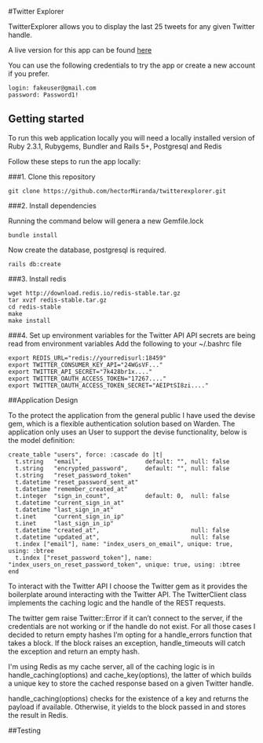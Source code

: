 #Twitter Explorer

TwitterExplorer allows you to display the last 25 tweets for any given Twitter handle.

A live version for this app can be found [here](https://marcetuxexplorer.herokuapp.com/)

You can use the following credentials to try the app or create a new account if you prefer.

```
login: fakeuser@gmail.com
password: Password1!
```

## Getting started

To run this web application locally you will need a locally installed version of Ruby 2.3.1, Rubygems, Bundler and Rails 5+, Postgresql and Redis

Follow these steps to run the app locally:

###1. Clone this repository
```
git clone https://github.com/hectorMiranda/twitterexplorer.git
```

###2. Install dependencies

Running the command below will genera a new Gemfile.lock
```
bundle install
```
Now create the database, postgresql is required.
```
rails db:create
```

###3. Install redis

```
wget http://download.redis.io/redis-stable.tar.gz
tar xvzf redis-stable.tar.gz
cd redis-stable
make
make install
```

###4. Set up environment variables for the Twitter API
API secrets are being read from environment variables
Add the following to your ~/.bashrc file

```
export REDIS_URL="redis://yourredisurl:18459"
export TWITTER_CONSUMER_KEY_API="24WGsVF..."
export TWITTER_API_SECRET="7k428br1x...."
export TWITTER_OAUTH_ACCESS_TOKEN="17267...."
export TWITTER_OAUTH_ACCESS_TOKEN_SECRET="AEIPtSI8zi...."
```

##Application Design

To the protect the application from the general public I have used the devise gem, which is a flexible authentication solution based on Warden. The application only uses an User to support the devise functionality, below is the model definition:

```
create_table "users", force: :cascade do |t|
  t.string   "email",                  default: "", null: false
  t.string   "encrypted_password",     default: "", null: false
  t.string   "reset_password_token"
  t.datetime "reset_password_sent_at"
  t.datetime "remember_created_at"
  t.integer  "sign_in_count",          default: 0,  null: false
  t.datetime "current_sign_in_at"
  t.datetime "last_sign_in_at"
  t.inet     "current_sign_in_ip"
  t.inet     "last_sign_in_ip"
  t.datetime "created_at",                          null: false
  t.datetime "updated_at",                          null: false
  t.index ["email"], name: "index_users_on_email", unique: true, using: :btree
  t.index ["reset_password_token"], name: "index_users_on_reset_password_token", unique: true, using: :btree
end
```

To interact with the Twitter API I choose the Twitter gem as it provides the boilerplate around interacting with the Twitter API. The TwitterClient class implements the caching logic and the handle of the REST requests.

The twitter gem raise Twitter::Error if it can’t connect to the server, if the credentials are not working or if the handle do not exist. For all those cases I decided to return empty hashes I’m opting for a handle_errors function that takes a block. If the block raises an exception, handle_timeouts will catch the exception and return an empty hash.

I'm using Redis as my cache server, all of the caching logic is in handle_caching(options) and cache_key(options), the latter of which builds a unique key to store the cached response based on a given Twitter handle.

handle_caching(options) checks for the existence of a key and returns the payload if available. Otherwise, it yields to the block passed in and stores the result in Redis.


##Testing
